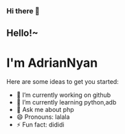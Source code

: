 ### Hi there 👋

## Hello!~

# I'm AdrianNyan

<!--
**AdrianNyan/AdrianNyan** is a ✨ _special_ ✨ repository because its `README.md` (this file) appears on your GitHub profile.

Here are some ideas to get you started:

- 🔭 I’m currently working on ...
- 🌱 I’m currently learning ...
- 👯 I’m looking to collaborate on ...
- 🤔 I’m looking for help with ...
- 💬 Ask me about ...
- 📫 How to reach me: ...
- 😄 Pronouns: ...
- ⚡ Fun fact: ...
-->

Here are some ideas to get you started:

- 🔭 I’m currently working on github
- 🌱 I’m currently learning python,adb
- 💬 Ask me about php
- 😄 Pronouns: lalala
- ⚡ Fun fact: dididi
